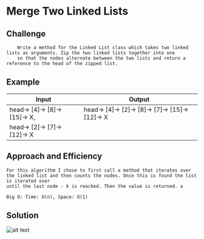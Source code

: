 # Merge Two Linked Lists

## Challenge
```
	Write a method for the Linked List class which takes two linked lists as arguments. Zip the two linked lists together into one
	so that the nodes alternate between the two lists and return a reference to the head of the zipped list.
```

## Example
|Input|Output|
|-----|-------|
| head-> [4]-> [8]-> [15]-> X, | head-> [4]-> [2]-> [8]-> [7]-> [15]-> [12]-> X |
| head-> [2]-> [7]-> [12]-> X  

## Approach and Efficiency
```
For this algorithm I chose to first call a method that iterates over the linked list and then counts the nodes. Once this is found the list is iterated over
until the last node - k is reached. Then the value is returned. a

Big O: Time: O(n), Space: O(1)
```

## Solution
![alt text](https://github.com/CClemensJr/data-structures-and-algorithms/blob/master/assets/mergeLists.JPG "Kth From End Whiteboard")
